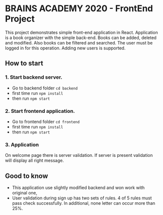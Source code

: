 # BRAINS ACADEMY 2020 - FrontEnd Project

This project demonstrates simple front-end application in React. Application is a book organizer with the simple back-end. Books can be added, deleted and modified. Also books can be filtered and searched. The user must be logged in for this operation. Adding new users is supported.

## How to start

### 1. Start backend server.

-   Go to backend folder `cd backend`
-   first time run `npm install`
-   then run `npm start`

### 2. Start frontend application.

-   Go to frontend folder `cd frontend`
-   first time run `npm install`
-   then run `npm start`

### 3. Application

On welcome page there is server validation. If server is present validation will display all right message.

## Good to know

-   This application use slightly modified backend and won work with original one,
-   User validation during sign up has two sets of rules. 4 of 5 rules must pass check successfully. In additional, none letter can occur more than 25%.
